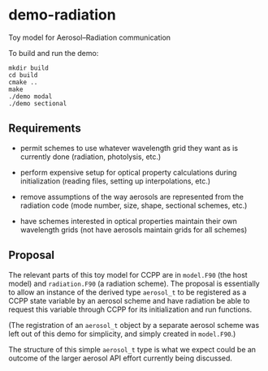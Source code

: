 # demo-radiation
Toy model for Aerosol&ndash;Radiation communication

To build and run the demo:

```
mkdir build
cd build
cmake ..
make
./demo modal
./demo sectional
```
## Requirements

- permit schemes to use whatever wavelength grid they want as is currently done (radiation, photolysis, etc.)

- perform expensive setup for optical property calculations during initialization (reading files, setting up interpolations, etc.)

- remove assumptions of the way aerosols are represented from the radiation code (mode number, size, shape, sectional schemes, etc.)

- have schemes interested in optical properties maintain their own wavelength grids (not have aerosols maintain grids for all schemes)

## Proposal

The relevant parts of this toy model for CCPP are in `model.F90` (the host model) and `radiation.F90` (a radiation scheme). The proposal is essentially to allow an instance of the derived type `aerosol_t` to be registered as a CCPP state variable by an aerosol scheme and have radiation be able to request this variable through CCPP for its initialization and run functions.

(The registration of an `aerosol_t` object by a separate aerosol scheme was left out of this demo for simplicity, and simply created in `model.F90`.)

The structure of this simple `aerosol_t` type is what we expect could be an outcome of the larger aerosol API effort currently being discussed.
